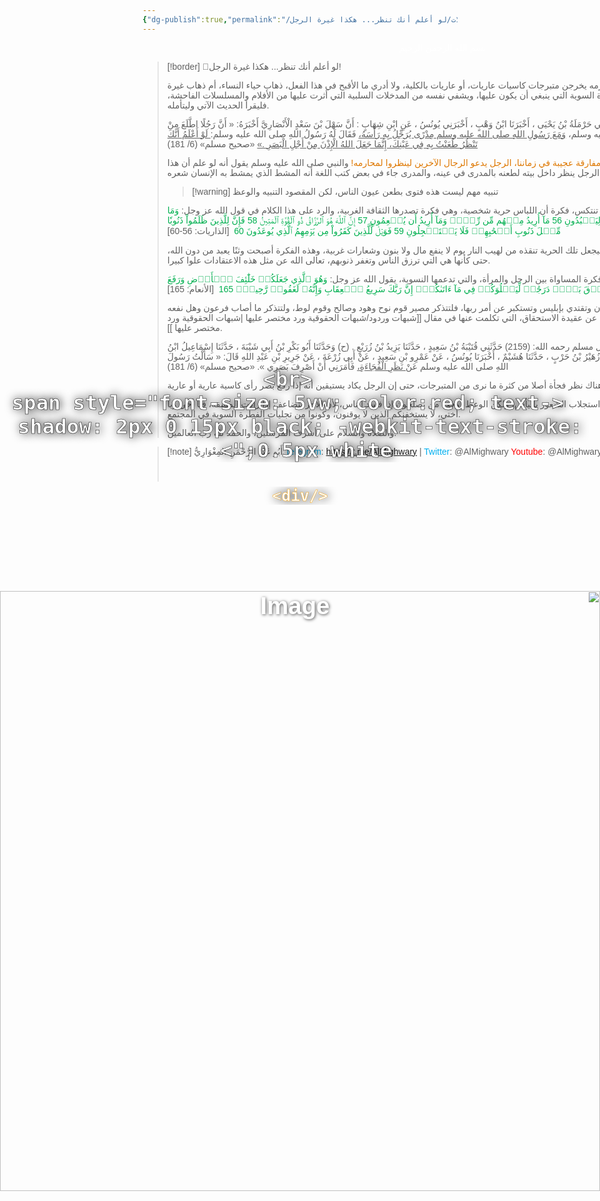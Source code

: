 ```yaml
---
{"dg-publish":true,"permalink":"/مقالات/لو أعلم أنك تنظر... هكذا غيرة الرجل! /","noteIcon":"📑","created":"2025-06-23T07:05:07.096+03:00","updated":"2025-07-13T18:48:37.058+03:00"}
---
```


<div style="width:100vw; height: 100vh; margin: 0 auto; color: white; font-family: Arial, sans-serif; overflow: hidden;">

  <!-- Title -->
  <div dir="rtl" style="
      position: absolute;
      top: 11vh;
      left: 50%;
      transform: translateX(-50%);
      width: 100%;
      text-align: center;
      font-size: 4vw;
      font-weight: bold;
      z-index: 1;
      text-shadow: 1px 1px 5px rgba(0,0,0,0.7) !important;
      white-space: nowrap;
  ">
    <div style="margin-top: 120px; text-shadow: 2px 0 15px black; -webkit-text-stroke: 0.5px black; font-size: 4vw;">
      <br>
      
      <br>
      <span style="font-size: 5vw; color:red; text-shadow: 2px 0 15px black; -webkit-text-stroke: 0.5px white;"> 
 </span>     </div>
    <div style="font-size: 3vw; margin-top: 10px;text-shadow: 2px 0 15px black; -webkit-text-stroke: 0.5px orange;">
    
    </div>
  </div>

  <!-- Image, scaled to fill entire A4 container -->
  <img src="https://raw.githubusercontent.com/Almighwary/images/main/20250713174756.png?token=BUL7LNBA2UPBPOAWKDBZSXTIOPKXQ" alt="Image"
       style="
         position: absolute;
         top: 14vh;
         left: 0;
          width: 100vw;   
        height: auto;  /* change to auto*/
         object-fit: cover;
         z-index: 0;
       ">

  <!-- Text bar -->
  
</div>


<center>بسم الله الرحمن الرحيم</center>

> [!border] 📑لو أعلم أنك تنظر... هكذا غيرة الرجل! 
> <center></center>
> كثير من الرجال في زماننا يترك محارمه يخرجن متبرجات كاسيات عاريات، أو عاريات بالكلية، ولا أدري ما الأقبح في هذا الفعل، ذهاب حياء النساء، أم ذهاب غيرة الرِجال، وحتى يتبين للمسلم الفطرة السوية التي ينبغي أن يكون عليها، ويشفي نفسه من المدخلات السلبية التي أثرت عليها من الأفلام والمسلسلات الفاحشة، فليقرأ الحديث الآتي وليتأمله.
> 
> يقول مسلم رحمه الله:
> (2156) وَحَدَّثَنِي حَرْمَلَةُ بْنُ يَحْيَى ، أَخْبَرَنَا ابْنُ وَهْبٍ ، أَخْبَرَنِي يُونُسُ ، عَنِ ابْنِ شِهَابٍ : أَنَّ سَهْلَ بْنَ سَعْدٍ الْأَنْصَارِيَّ أَخْبَرَهُ: « أَنَّ رَجُلًا اطَّلَعَ مِنْ جُحْرٍ فِي بَابِ رَسُولِ اللهِ صلى الله عليه وسلم، <u>وَمَعَ رَسُولِ اللهِ صلى الله عليه وسلم مِدْرًى يُرَجِّلُ بِهِ رَأْسَهُ،</u> فَقَالَ لَهُ رَسُولُ اللهِ صلى الله عليه وسلم:<u> لَوْ أَعْلَمُ أَنَّكَ تَنْظُرُ طَعَنْتُ بِهِ فِي عَيْنِكَ، إِنَّمَا جَعَلَ اللهُ الْإِذْنَ مِنْ أَجْلِ الْبَصَرِ .»</u>
> «صحيح مسلم» (6/ 181)
> 
> <font color="#de7802">لو أعلم أنك تنظر.. هذه العبارة تظهر مفارقة عجيبة في زماننا، الرجل يدعو الرجال الآخرين لينظروا لمحارمه! </font>والنبي صلى الله عليه وسلم يقول أنه لو علم أن هذا الرجل ينظر داخل بيته لطعنه بالمدرى في عينه، والمدرى جاء في بعض كتب اللغة أنه المشط الذي يمشط به الإنسان شعره. 
> 
> > [!warning] تنبيه مهم
> >   ليست هذه فتوى بطعن عيون الناس، لكن المقصود التنبيه والوعظ
> 
> ومن الأفكار التي تجعل فطرة الغيرة تنتكس، فكرة أن اللباس حرية شخصية، وهي فكرة تصدرها الثقافة الغربية، والرد على هذا الكلام في قول الله عز وجل:
> <font color="#00b050">وَمَا خَلَقۡتُ ٱلۡجِنَّ وَٱلۡإِنسَ إِلَّا لِيَعۡبُدُونِ 56 مَآ أُرِيدُ مِنۡهُم مِّن رِّزۡقٖ وَمَآ أُرِيدُ أَن يُطۡعِمُونِ 57 إِنَّ ٱللَّهَ هُوَ ٱلرَّزَّاقُ ذُو ٱلۡقُوَّةِ ٱلۡمَتِينُ 58 فَإِنَّ لِلَّذِينَ ظَلَمُواْ ذَنُوبٗا مِّثۡلَ ذَنُوبِ أَصۡحَٰبِهِمۡ فَلَا يَسۡتَعۡجِلُونِ 59 فَوَيۡلٞ لِّلَّذِينَ كَفَرُواْ مِن يَوۡمِهِمُ ٱلَّذِي يُوعَدُونَ 60</font>  [الذاريات: 56-60]
> 
>  من ظن أن اللباس حرية شخصية، فليجعل تلك الحرية تنقذه من لهيب النار يوم لا ينفع مال ولا بنون وشعارات غربية، وهذه الفكرة أصبحت وثنًا يعبد من دون الله، حتى كأنها هي التي ترزق الناس وتغفر ذنوبهم، تعالى الله عن مثل هذه الاعتقادات علوا كبيرا.
> 
> ومن الأفكار التي تعززها أيضا، فكرة المساواة بين الرجل والمرأة، والتي تدعمها النسوية، يقول الله عز وجل: 
> <font color="#00b050">وَهُوَ ٱلَّذِي جَعَلَكُمۡ خَلَٰٓئِفَ ٱلۡأَرۡضِ وَرَفَعَ بَعۡضَكُمۡ فَوۡقَ بَعۡضٖ دَرَجَٰتٖ لِّيَبۡلُوَكُمۡ فِي مَآ ءَاتَىٰكُمۡۗ إِنَّ رَبَّكَ سَرِيعُ ٱلۡعِقَابِ وَإِنَّهُۥ لَغَفُورٞ رَّحِيمُۢ 165</font>  [الأنعام: 165]
> 
> فمن أرادت أن ترسب في الامتحان وتقتدي بإبليس وتستكبر عن أمر ربها، فلتتذكر مصير قوم نوح وهود وصالح وقوم لوط، ولتتذكر ما أصاب فرعون وهل نفعه استكباره عن أمر ربه. 
> وهذه الأفكار فرع عن عقيدة الاستحقاق، التي تكلمت عنها في مقال [[شبهات وردود/شبهات الحقوقية ورد مختصر عليها \|شبهات الحقوقية ورد مختصر عليها ]].
> 
> 
> وهناك مفارقة أخرى في هذا الباب، يقول مسلم رحمه الله: 
> (2159) حَدَّثَنِي قُتَيْبَةُ بْنُ سَعِيدٍ ، حَدَّثَنَا يَزِيدُ بْنُ زُرَيْعٍ . (ح) وَحَدَّثَنَا أَبُو بَكْرِ بْنُ أَبِي شَيْبَةَ ، حَدَّثَنَا إِسْمَاعِيلُ ابْنُ عُلَيَّةَ ، كِلَاهُمَا عَنْ يُونُسَ . (ح) وَحَدَّثَنِي زُهَيْرُ بْنُ حَرْبٍ ، حَدَّثَنَا هُشَيْمٌ ، أَخْبَرَنَا يُونُسُ ، عَنْ عَمْرِو بْنِ سَعِيدٍ ، عَنْ أَبِي زُرْعَةَ ، عَنْ جَرِيرِ بْنِ عَبْدِ اللهِ قَالَ: « سَأَلْتُ رَسُولَ اللهِ صلى الله عليه وسلم عَنْ<u> نَظَرِ الْفُجَاءَةِ،</u> فَأَمَرَنِي أَنْ أَصْرِفَ بَصَرِي ».
> «صحيح مسلم» (6/ 181)
> 
> أقول أنا: في زماننا، يكاد لا يكون هناك نظر فجأة أصلا من كثرة ما نرى من المتبرجات، حتى إن الرجل يكاد يستيقين أنه إذا رفع بصر رأى كاسية عارية أو عارية. 
> 
> وهذه المفارقات ليس الغرض منها استجلاب الشعور باليأس، ولكن الوعظ، وحث من يصلحون إذا فسد الناس، لأن الأجر يتضاعف إذا زادت المشقة، فيا أخي ويا أختي، لا يستخفنكم الذين لا يوقنون، وكونوا من تجليات الفطرة السوية في المجتمع.
> 
> والصلاة والسلام على أشرف المرسلين، والحمد لله رب العالمين.


> [!note] أَبُو عَبْدِ الرَّحْمَنِ المِغْوَارِيُّ 
> <font color="#00b0f0">Telegram</font>: https://t.me/AlMighwary | <font color="#00b0f0">Twitter</font>: @AlMighwary 
<font color="#ff0000">Youtube</font>: @AlMighwary  <footer style="text-align:right; font-style:italic; padding-top:10px;">📅 كُتِبَ  بتاريخ: 16 محرم 1447  هـ</footer>
   







